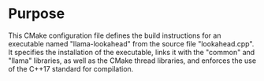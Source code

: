 # Purpose
This CMake configuration file defines the build instructions for an executable named "llama-lookahead" from the source file "lookahead.cpp". It specifies the installation of the executable, links it with the "common" and "llama" libraries, as well as the CMake thread libraries, and enforces the use of the C++17 standard for compilation.
